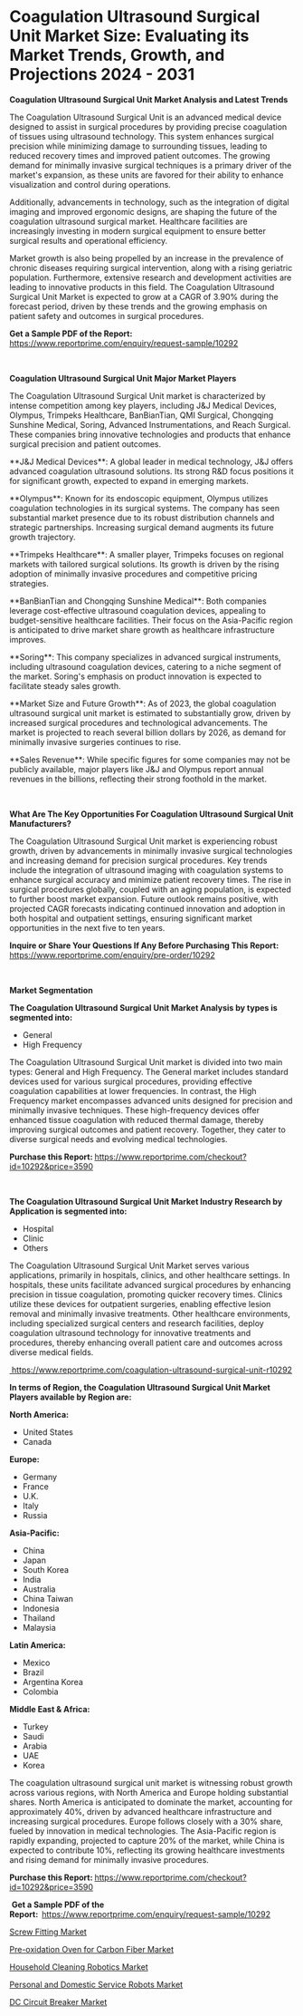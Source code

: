 <p><h1>Coagulation Ultrasound Surgical Unit Market Size: Evaluating its Market Trends, Growth, and Projections 2024 - 2031</h1></p><p><strong>Coagulation Ultrasound Surgical Unit Market Analysis and Latest Trends</strong></p>
<p><p>The Coagulation Ultrasound Surgical Unit is an advanced medical device designed to assist in surgical procedures by providing precise coagulation of tissues using ultrasound technology. This system enhances surgical precision while minimizing damage to surrounding tissues, leading to reduced recovery times and improved patient outcomes. The growing demand for minimally invasive surgical techniques is a primary driver of the market's expansion, as these units are favored for their ability to enhance visualization and control during operations. </p><p>Additionally, advancements in technology, such as the integration of digital imaging and improved ergonomic designs, are shaping the future of the coagulation ultrasound surgical market. Healthcare facilities are increasingly investing in modern surgical equipment to ensure better surgical results and operational efficiency. </p><p>Market growth is also being propelled by an increase in the prevalence of chronic diseases requiring surgical intervention, along with a rising geriatric population. Furthermore, extensive research and development activities are leading to innovative products in this field. The Coagulation Ultrasound Surgical Unit Market is expected to grow at a CAGR of 3.90% during the forecast period, driven by these trends and the growing emphasis on patient safety and outcomes in surgical procedures.</p></p>
<p><strong>Get a Sample PDF of the Report:&nbsp;</strong> <a href="https://www.reportprime.com/enquiry/request-sample/10292">https://www.reportprime.com/enquiry/request-sample/10292</a></p>
<p>&nbsp;</p>
<p><strong>Coagulation Ultrasound Surgical Unit Major Market Players</strong></p>
<p><p>The Coagulation Ultrasound Surgical Unit market is characterized by intense competition among key players, including J&J Medical Devices, Olympus, Trimpeks Healthcare, BanBianTian, QMI Surgical, Chongqing Sunshine Medical, Soring, Advanced Instrumentations, and Reach Surgical. These companies bring innovative technologies and products that enhance surgical precision and patient outcomes.</p><p>**J&J Medical Devices**: A global leader in medical technology, J&J offers advanced coagulation ultrasound solutions. Its strong R&D focus positions it for significant growth, expected to expand in emerging markets.</p><p>**Olympus**: Known for its endoscopic equipment, Olympus utilizes coagulation technologies in its surgical systems. The company has seen substantial market presence due to its robust distribution channels and strategic partnerships. Increasing surgical demand augments its future growth trajectory.</p><p>**Trimpeks Healthcare**: A smaller player, Trimpeks focuses on regional markets with tailored surgical solutions. Its growth is driven by the rising adoption of minimally invasive procedures and competitive pricing strategies.</p><p>**BanBianTian and Chongqing Sunshine Medical**: Both companies leverage cost-effective ultrasound coagulation devices, appealing to budget-sensitive healthcare facilities. Their focus on the Asia-Pacific region is anticipated to drive market share growth as healthcare infrastructure improves.</p><p>**Soring**: This company specializes in advanced surgical instruments, including ultrasound coagulation devices, catering to a niche segment of the market. Soring's emphasis on product innovation is expected to facilitate steady sales growth.</p><p>**Market Size and Future Growth**: As of 2023, the global coagulation ultrasound surgical unit market is estimated to substantially grow, driven by increased surgical procedures and technological advancements. The market is projected to reach several billion dollars by 2026, as demand for minimally invasive surgeries continues to rise.</p><p>**Sales Revenue**: While specific figures for some companies may not be publicly available, major players like J&J and Olympus report annual revenues in the billions, reflecting their strong foothold in the market.</p></p>
<p>&nbsp;</p>
<p><strong>What Are The Key Opportunities For Coagulation Ultrasound Surgical Unit Manufacturers?</strong></p>
<p><p>The Coagulation Ultrasound Surgical Unit market is experiencing robust growth, driven by advancements in minimally invasive surgical technologies and increasing demand for precision surgical procedures. Key trends include the integration of ultrasound imaging with coagulation systems to enhance surgical accuracy and minimize patient recovery times. The rise in surgical procedures globally, coupled with an aging population, is expected to further boost market expansion. Future outlook remains positive, with projected CAGR forecasts indicating continued innovation and adoption in both hospital and outpatient settings, ensuring significant market opportunities in the next five to ten years.</p></p>
<p><strong>Inquire or Share Your Questions If Any Before Purchasing This Report:</strong> <a href="https://www.reportprime.com/enquiry/pre-order/10292">https://www.reportprime.com/enquiry/pre-order/10292</a></p>
<p>&nbsp;</p>
<p><strong>Market Segmentation</strong></p>
<p><strong>The Coagulation Ultrasound Surgical Unit Market Analysis by types is segmented into:</strong></p>
<p><ul><li>General</li><li>High Frequency</li></ul></p>
<p><p>The Coagulation Ultrasound Surgical Unit market is divided into two main types: General and High Frequency. The General market includes standard devices used for various surgical procedures, providing effective coagulation capabilities at lower frequencies. In contrast, the High Frequency market encompasses advanced units designed for precision and minimally invasive techniques. These high-frequency devices offer enhanced tissue coagulation with reduced thermal damage, thereby improving surgical outcomes and patient recovery. Together, they cater to diverse surgical needs and evolving medical technologies.</p></p>
<p><strong>Purchase this Report:&nbsp;</strong><a href="https://www.reportprime.com/checkout?id=10292&price=3590">https://www.reportprime.com/checkout?id=10292&price=3590</a></p>
<p>&nbsp;</p>
<p><strong>The Coagulation Ultrasound Surgical Unit Market Industry Research by Application is segmented into:</strong></p>
<p><ul><li>Hospital</li><li>Clinic</li><li>Others</li></ul></p>
<p><p>The Coagulation Ultrasound Surgical Unit Market serves various applications, primarily in hospitals, clinics, and other healthcare settings. In hospitals, these units facilitate advanced surgical procedures by enhancing precision in tissue coagulation, promoting quicker recovery times. Clinics utilize these devices for outpatient surgeries, enabling effective lesion removal and minimally invasive treatments. Other healthcare environments, including specialized surgical centers and research facilities, deploy coagulation ultrasound technology for innovative treatments and procedures, thereby enhancing overall patient care and outcomes across diverse medical fields.</p></p>
<p><a href="https://www.reportprime.com/coagulation-ultrasound-surgical-unit-r10292">&nbsp;https://www.reportprime.com/coagulation-ultrasound-surgical-unit-r10292</a></p>
<p><strong>In terms of Region, the Coagulation Ultrasound Surgical Unit Market Players available by Region are:</strong></p>
<p>
    <p> <strong> North America: </strong>
        <ul>
            <li>United States</li>
            <li>Canada</li>
        </ul>
        </p> 
    <p> <strong> Europe: </strong>
        <ul>
            <li>Germany</li>
            <li>France</li>
            <li>U.K.</li>
            <li>Italy</li>
            <li>Russia</li>
        </ul>
        </p> 
    <p> <strong> Asia-Pacific: </strong>
        <ul>
            <li>China</li>
            <li>Japan</li>
            <li>South Korea</li>
            <li>India</li>
            <li>Australia</li>
            <li>China Taiwan</li>
            <li>Indonesia</li>
            <li>Thailand</li>
            <li>Malaysia</li>
        </ul>
        </p> 
    <p> <strong> Latin America: </strong>
        <ul>
            <li>Mexico</li>
            <li>Brazil</li>
            <li>Argentina Korea</li>
            <li>Colombia</li>
        </ul>
        </p> 
    <p> <strong> Middle East & Africa: </strong>
        <ul>
            <li>Turkey</li>
            <li>Saudi</li>
            <li>Arabia</li>
            <li>UAE</li>
            <li>Korea</li>
        </ul>
    </p>
    </p>
<p><p>The coagulation ultrasound surgical unit market is witnessing robust growth across various regions, with North America and Europe holding substantial shares. North America is anticipated to dominate the market, accounting for approximately 40%, driven by advanced healthcare infrastructure and increasing surgical procedures. Europe follows closely with a 30% share, fueled by innovation in medical technologies. The Asia-Pacific region is rapidly expanding, projected to capture 20% of the market, while China is expected to contribute 10%, reflecting its growing healthcare investments and rising demand for minimally invasive procedures.</p></p>
<p><strong>Purchase this Report: </strong><a href="https://www.reportprime.com/checkout?id=10292&price=3590">https://www.reportprime.com/checkout?id=10292&price=3590</a></p>
<p>&nbsp;<strong>Get a Sample PDF of the Report:&nbsp;&nbsp;</strong><a href="https://www.reportprime.com/enquiry/request-sample/10292">https://www.reportprime.com/enquiry/request-sample/10292</a></p>
<p><strong></strong></p>
<p><p><a href="https://issuu.com/reportprime-2/docs/screw-fitting-market-size-2030.pptx_cfb2c7e928658a">Screw Fitting Market</a></p><p><a href="https://issuu.com/reportprime-2/docs/pre-oxidation-oven-for-carbon-fiber_9db17ae1d0c16c">Pre-oxidation Oven for Carbon Fiber Market</a></p><p><a href="https://medium.com/@rosebarnett1936/the-growth-of-the-household-cleaning-robotics-market-has-been-significant-driven-by-various-a106af907531">Household Cleaning Robotics Market</a></p><p><a href="https://medium.com/@rosebarnett1936/what-is-personal-and-domestic-service-robots-market-03a0ffede497">Personal and Domestic Service Robots Market</a></p><p><a href="https://www.linkedin.com/pulse/dc-circuit-breaker-market-research-report-exploring-size-1ahme?trackingId=aurDB81GSt6uVFyJ2IipIg%3D%3D">DC Circuit Breaker Market</a></p></p>
